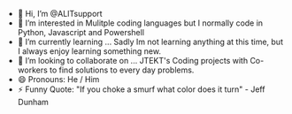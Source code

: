 - 👋 Hi, I’m @ALITsupport
- 👀 I’m interested in Mulitple coding languages but I normally code in Python, Javascript and Powershell
- 🌱 I’m currently learning ... Sadly Im not learning anything at this time, but I always enjoy learning something new. 
- 💞️ I’m looking to collaborate on ... JTEKT's Coding projects with Co-workers to find solutions to every day problems. 
- 😄 Pronouns: He / Him
- ⚡ Funny Quote: "If you choke a smurf what color does it turn" - Jeff Dunham

<!---
ALITsupport/ALITsupport is a ✨ special ✨ repository because its `README.md` (this file) appears on your GitHub profile.
You can click the Preview link to take a look at your changes.
--->
